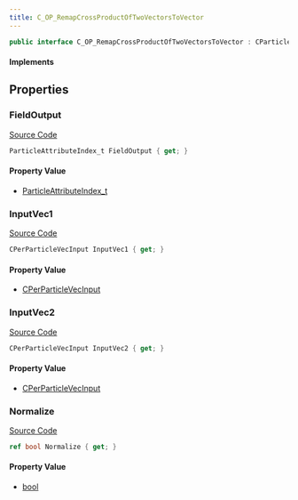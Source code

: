 ```yaml
---
title: C_OP_RemapCrossProductOfTwoVectorsToVector
---
```


```csharp
public interface C_OP_RemapCrossProductOfTwoVectorsToVector : CParticleFunctionOperator, CParticleFunction, ISchemaClass<CParticleFunction>, ISchemaClass<CParticleFunctionOperator>, ISchemaClass<C_OP_RemapCrossProductOfTwoVectorsToVector>, ISchemaField, ISchemaClass, INativeHandle
```

#### Implements

## Properties

### FieldOutput

[Source Code](https://github.com/swiftly-solution/swiftlys2/blob/main/managed/src/SwiftlyS2.Generated/Schemas/Interfaces/C_OP_RemapCrossProductOfTwoVectorsToVector.cs#L21)

```csharp
ParticleAttributeIndex_t FieldOutput { get; }
```

#### Property Value

- [ParticleAttributeIndex_t](/docs/api/shared/schemadefinitions/particleattributeindex_t)

### InputVec1

[Source Code](https://github.com/swiftly-solution/swiftlys2/blob/main/managed/src/SwiftlyS2.Generated/Schemas/Interfaces/C_OP_RemapCrossProductOfTwoVectorsToVector.cs#L17)

```csharp
CPerParticleVecInput InputVec1 { get; }
```

#### Property Value

- [CPerParticleVecInput](/docs/api/shared/schemadefinitions/cperparticlevecinput)

### InputVec2

[Source Code](https://github.com/swiftly-solution/swiftlys2/blob/main/managed/src/SwiftlyS2.Generated/Schemas/Interfaces/C_OP_RemapCrossProductOfTwoVectorsToVector.cs#L19)

```csharp
CPerParticleVecInput InputVec2 { get; }
```

#### Property Value

- [CPerParticleVecInput](/docs/api/shared/schemadefinitions/cperparticlevecinput)

### Normalize

[Source Code](https://github.com/swiftly-solution/swiftlys2/blob/main/managed/src/SwiftlyS2.Generated/Schemas/Interfaces/C_OP_RemapCrossProductOfTwoVectorsToVector.cs#L23)

```csharp
ref bool Normalize { get; }
```

#### Property Value

- [bool](https://learn.microsoft.com/dotnet/api/system.boolean)

